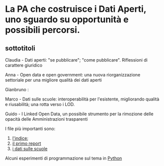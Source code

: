 # La PA che costruisce i Dati Aperti, uno sguardo su opportunità e possibili percorsi.

## sottotitoli
 Claudia - Dati aperti: "se pubblicare"; "come pubblicare". Riflessioni di carattere giuridico
 
 Anna -  Open data e open government: una nuova riorganizzazione settoriale per una migliore qualità dei dati aperti
 
 Gianbruno :
 
 Marco - Dati sulle scuole: interoperabilità per l'esistente, migliorando qualità e riusabilità; una rotta verso i LOD.
 
 Guido - I Linked Open Data, un possibile strumento per la rimozione delle opacità delle Amministrazioni trasparenti


I file più importanti sono:

1. [l'indice](INDICE.md);
2. [il primo report](Report_I.md)
3. [i dati sulle scuole](DatiScuole.md)

Alcuni esperimenti di programmazione sul tema in [Python](ProvePython)
